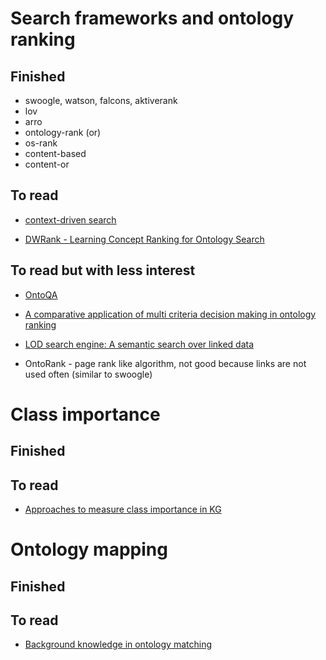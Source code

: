 # Search frameworks and ontology ranking

## Finished
  - swoogle, watson, falcons, aktiverank
  - lov
  - arro
  - ontology-rank (or)
  - os-rank
  - content-based
  - content-or

## To read

- [context-driven search](https://dl.acm.org/doi/10.1145/2815833.2816958)

- [DWRank - Learning Concept Ranking for Ontology Search](https://www.semantic-web-journal.net/system/files/swj883.pdf)


## To read but with less interest

- [OntoQA](https://ieeexplore.ieee.org/stamp/stamp.jsp?tp=&arnumber=4338348)

- [A comparative application of multi criteria decision making in ontology ranking](https://link.springer.com/chapter/10.1007/978-3-030-20485-3_5)

- [LOD search engine: A semantic search over linked data](https://link.springer.com/article/10.1007/s10844-021-00687-0)

- OntoRank - page rank like algorithm, not good because links are not used often (similar to swoogle)

# Class importance 

## Finished

## To read

- [Approaches to measure class importance in KG](https://journals.plos.org/plosone/article?id=10.1371/journal.pone.0252862)

# Ontology mapping

## Finished

## To read

- [Background knowledge in ontology matching](https://www.semantic-web-journal.net/content/background-knowledge-ontology-matching-survey)